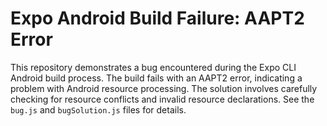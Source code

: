 # Expo Android Build Failure: AAPT2 Error

This repository demonstrates a bug encountered during the Expo CLI Android build process. The build fails with an AAPT2 error, indicating a problem with Android resource processing. The solution involves carefully checking for resource conflicts and invalid resource declarations.  See the `bug.js` and `bugSolution.js` files for details.